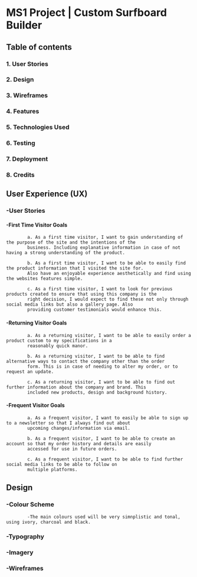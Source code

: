 # MS1 Project | Custom Surfboard Builder
<!--Add live project here-->
## Table of contents
### 1. User Stories
### 2. Design
### 3. Wireframes
### 4. Features
### 5. Technologies Used
### 6. Testing
### 7. Deployment
### 8. Credits

## User Experience (UX)
### -User Stories
####    -First Time Visitor Goals

            a. As a first time visitor, I want to gain understanding of the purpose of the site and the intentions of the
            business. Including explanative information in case of not having a strong understanding of the product.

            b. As a first time visitor, I want to be able to easily find the product information that I visited the site for.
            Also have an enjoyable experience aesthetically and find using the websites features simple.
            
            c. As a first time visitor, I want to look for previous products created to ensure that using this company is the
            right decision, I would expect to find these not only through social media links but also a gallery page. Also
            providing customer testimonials would enhance this.

####    -Returning Visitor Goals

            a. As a returning visitor, I want to be able to easily order a product custom to my specifications in a
            reasonably quick manor.

            b. As a returning visitor, I want to be able to find alternative ways to contact the company other than the order
            form. This is in case of needing to alter my order, or to request an update.

            c. As a returning visitor, I want to be able to find out further information about the company and brand. This
            included new products, design and background history.

####    -Frequent Visitor Goals

            a. As a frequent visitor, I want to easily be able to sign up to a newsletter so that I always find out about 
            upcoming changes/information via email.

            b. As a frequent visitor, I want to be able to create an account so that my order history and details are easily 
            accessed for use in future orders.

            c. As a frequent visitor, I want to be able to find further social media links to be able to follow on 
            multiple platforms.

## Design
###     -Colour Scheme

            -The main colours used will be very simnplistic and tonal, using ivory, charcoal and black.

###     -Typography

###     -Imagery

###  -Wireframes